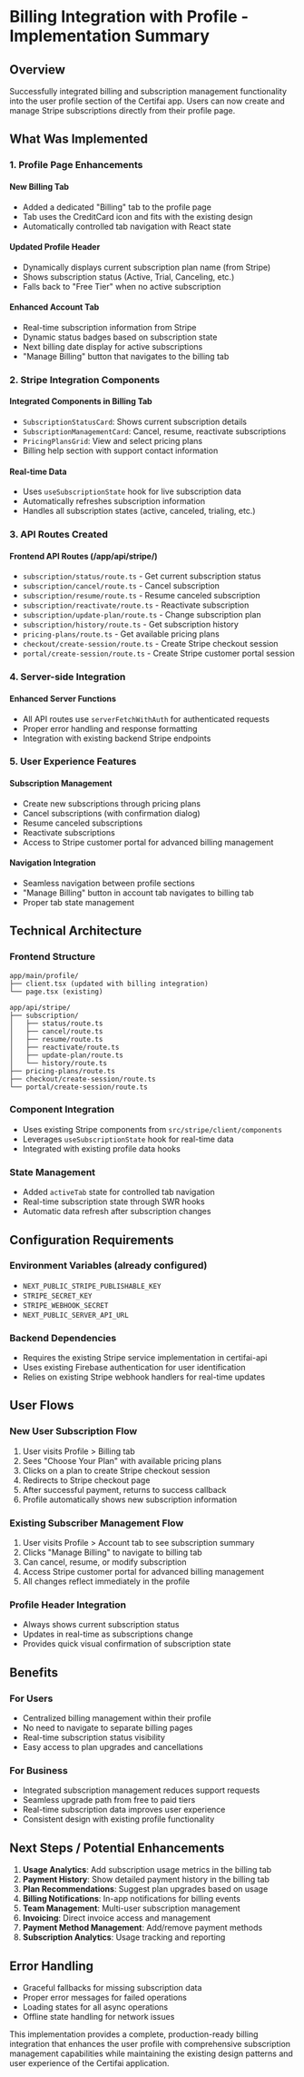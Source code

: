# Billing Integration with Profile - Implementation Summary

## Overview

Successfully integrated billing and subscription management functionality into the user profile section of the Certifai app. Users can now create and manage Stripe subscriptions directly from their profile page.

## What Was Implemented

### 1. Profile Page Enhancements

#### New Billing Tab

- Added a dedicated "Billing" tab to the profile page
- Tab uses the CreditCard icon and fits with the existing design
- Automatically controlled tab navigation with React state

#### Updated Profile Header

- Dynamically displays current subscription plan name (from Stripe)
- Shows subscription status (Active, Trial, Canceling, etc.)
- Falls back to "Free Tier" when no active subscription

#### Enhanced Account Tab

- Real-time subscription information from Stripe
- Dynamic status badges based on subscription state
- Next billing date display for active subscriptions
- "Manage Billing" button that navigates to the billing tab

### 2. Stripe Integration Components

#### Integrated Components in Billing Tab

- `SubscriptionStatusCard`: Shows current subscription details
- `SubscriptionManagementCard`: Cancel, resume, reactivate subscriptions
- `PricingPlansGrid`: View and select pricing plans
- Billing help section with support contact information

#### Real-time Data

- Uses `useSubscriptionState` hook for live subscription data
- Automatically refreshes subscription information
- Handles all subscription states (active, canceled, trialing, etc.)

### 3. API Routes Created

#### Frontend API Routes (/app/api/stripe/)

- `subscription/status/route.ts` - Get current subscription status
- `subscription/cancel/route.ts` - Cancel subscription
- `subscription/resume/route.ts` - Resume canceled subscription
- `subscription/reactivate/route.ts` - Reactivate subscription
- `subscription/update-plan/route.ts` - Change subscription plan
- `subscription/history/route.ts` - Get subscription history
- `pricing-plans/route.ts` - Get available pricing plans
- `checkout/create-session/route.ts` - Create Stripe checkout session
- `portal/create-session/route.ts` - Create Stripe customer portal session

### 4. Server-side Integration

#### Enhanced Server Functions

- All API routes use `serverFetchWithAuth` for authenticated requests
- Proper error handling and response formatting
- Integration with existing backend Stripe endpoints

### 5. User Experience Features

#### Subscription Management

- Create new subscriptions through pricing plans
- Cancel subscriptions (with confirmation dialog)
- Resume canceled subscriptions
- Reactivate subscriptions
- Access to Stripe customer portal for advanced billing management

#### Navigation Integration

- Seamless navigation between profile sections
- "Manage Billing" button in account tab navigates to billing tab
- Proper tab state management

## Technical Architecture

### Frontend Structure

```
app/main/profile/
├── client.tsx (updated with billing integration)
└── page.tsx (existing)

app/api/stripe/
├── subscription/
│   ├── status/route.ts
│   ├── cancel/route.ts
│   ├── resume/route.ts
│   ├── reactivate/route.ts
│   ├── update-plan/route.ts
│   └── history/route.ts
├── pricing-plans/route.ts
├── checkout/create-session/route.ts
└── portal/create-session/route.ts
```

### Component Integration

- Uses existing Stripe components from `src/stripe/client/components`
- Leverages `useSubscriptionState` hook for real-time data
- Integrated with existing profile data hooks

### State Management

- Added `activeTab` state for controlled tab navigation
- Real-time subscription state through SWR hooks
- Automatic data refresh after subscription changes

## Configuration Requirements

### Environment Variables (already configured)

- `NEXT_PUBLIC_STRIPE_PUBLISHABLE_KEY`
- `STRIPE_SECRET_KEY`
- `STRIPE_WEBHOOK_SECRET`
- `NEXT_PUBLIC_SERVER_API_URL`

### Backend Dependencies

- Requires the existing Stripe service implementation in certifai-api
- Uses existing Firebase authentication for user identification
- Relies on existing Stripe webhook handlers for real-time updates

## User Flows

### New User Subscription Flow

1. User visits Profile > Billing tab
2. Sees "Choose Your Plan" with available pricing plans
3. Clicks on a plan to create Stripe checkout session
4. Redirects to Stripe checkout page
5. After successful payment, returns to success callback
6. Profile automatically shows new subscription information

### Existing Subscriber Management Flow

1. User visits Profile > Account tab to see subscription summary
2. Clicks "Manage Billing" to navigate to billing tab
3. Can cancel, resume, or modify subscription
4. Access Stripe customer portal for advanced billing management
5. All changes reflect immediately in the profile

### Profile Header Integration

- Always shows current subscription status
- Updates in real-time as subscriptions change
- Provides quick visual confirmation of subscription state

## Benefits

### For Users

- Centralized billing management within their profile
- No need to navigate to separate billing pages
- Real-time subscription status visibility
- Easy access to plan upgrades and cancellations

### For Business

- Integrated subscription management reduces support requests
- Seamless upgrade path from free to paid tiers
- Real-time subscription data improves user experience
- Consistent design with existing profile functionality

## Next Steps / Potential Enhancements

1. **Usage Analytics**: Add subscription usage metrics in the billing tab
2. **Payment History**: Show detailed payment history in the billing tab
3. **Plan Recommendations**: Suggest plan upgrades based on usage
4. **Billing Notifications**: In-app notifications for billing events
5. **Team Management**: Multi-user subscription management
6. **Invoicing**: Direct invoice access and management
7. **Payment Method Management**: Add/remove payment methods
8. **Subscription Analytics**: Usage tracking and reporting

## Error Handling

- Graceful fallbacks for missing subscription data
- Proper error messages for failed operations
- Loading states for all async operations
- Offline state handling for network issues

This implementation provides a complete, production-ready billing integration that enhances the user profile with comprehensive subscription management capabilities while maintaining the existing design patterns and user experience of the Certifai application.
